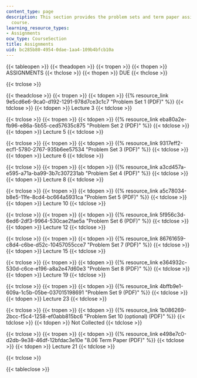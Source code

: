 ```yaml
---
content_type: page
description: This section provides the problem sets and term paper assigned for the
  course.
learning_resource_types:
- Assignments
ocw_type: CourseSection
title: Assignments
uid: bc285b80-4954-0dae-1aa4-109b4bfcb10a
---
```


{{< tableopen >}}
{{< theadopen >}}
{{< tropen >}}
{{< thopen >}}
ASSIGNMENTS
{{< thclose >}}
{{< thopen >}}
DUE
{{< thclose >}}

{{< trclose >}}

{{< theadclose >}}
{{< tropen >}}
{{< tdopen >}}
{{% resource_link 9e5cd6e6-9ca0-d192-1291-978d7ce3c1c7 "Problem Set 1 (PDF)" %}}
{{< tdclose >}}
{{< tdopen >}}
Lecture 3
{{< tdclose >}}

{{< trclose >}}
{{< tropen >}}
{{< tdopen >}}
{{% resource_link eba80a2e-fb96-e86a-5b55-ced57635c875 "Problem Set 2 (PDF)" %}}
{{< tdclose >}}
{{< tdopen >}}
Lecture 5
{{< tdclose >}}

{{< trclose >}}
{{< tropen >}}
{{< tdopen >}}
{{% resource_link 9317eff2-ecf1-5780-2767-935b6ee57534 "Problem Set 3 (PDF)" %}}
{{< tdclose >}}
{{< tdopen >}}
Lecture 6
{{< tdclose >}}

{{< trclose >}}
{{< tropen >}}
{{< tdopen >}}
{{% resource_link a3cd457a-e595-a71a-ba99-3b7c307231ab "Problem Set 4 (PDF)" %}}
{{< tdclose >}}
{{< tdopen >}}
Lecture 8
{{< tdclose >}}

{{< trclose >}}
{{< tropen >}}
{{< tdopen >}}
{{% resource_link a5c78034-b8e5-11fe-8cd4-bc664a5931ca "Problem Set 5 (PDF)" %}}
{{< tdclose >}}
{{< tdopen >}}
Lecture 10
{{< tdclose >}}

{{< trclose >}}
{{< tropen >}}
{{< tdopen >}}
{{% resource_link 5f956c3d-6ed6-2df3-9964-530cae2fae5a "Problem Set 6 (PDF)" %}}
{{< tdclose >}}
{{< tdopen >}}
Lecture 12
{{< tdclose >}}

{{< trclose >}}
{{< tropen >}}
{{< tdopen >}}
{{% resource_link 86761659-c8d4-c6be-d52c-10457055cce7 "Problem Set 7 (PDF)" %}}
{{< tdclose >}}
{{< tdopen >}}
Lecture 15
{{< tdclose >}}

{{< trclose >}}
{{< tropen >}}
{{< tdopen >}}
{{% resource_link e364932c-530d-c6ce-e196-a8a2e47d60e3 "Problem Set 8 (PDF)" %}}
{{< tdclose >}}
{{< tdopen >}}
Lecture 19
{{< tdclose >}}

{{< trclose >}}
{{< tropen >}}
{{< tdopen >}}
{{% resource_link 4bffb9e1-609a-1c5b-05be-037015198691 "Problem Set 9 (PDF)" %}}
{{< tdclose >}}
{{< tdopen >}}
Lecture 23
{{< tdclose >}}

{{< trclose >}}
{{< tropen >}}
{{< tdopen >}}
{{% resource_link 1b086269-2bcc-f5c4-1258-ef0abb815bc6 "Problem Set 10 (optional) (PDF)" %}}
{{< tdclose >}}
{{< tdopen >}}
Not Collected
{{< tdclose >}}

{{< trclose >}}
{{< tropen >}}
{{< tdopen >}}
{{% resource_link e498e7c0-d2db-9e38-46df-12bfdac3e10e "8.06 Term Paper (PDF)" %}}
{{< tdclose >}}
{{< tdopen >}}
Lecture 21
{{< tdclose >}}

{{< trclose >}}

{{< tableclose >}}